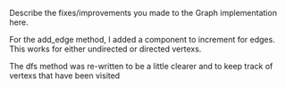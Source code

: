 Describe the fixes/improvements you made to the Graph implementation here.

For the add_edge method, I added a component to increment for edges.
This works for either undirected or directed vertexs.

The dfs method was re-written to be a little clearer and to keep track
of vertexs that have been visited
